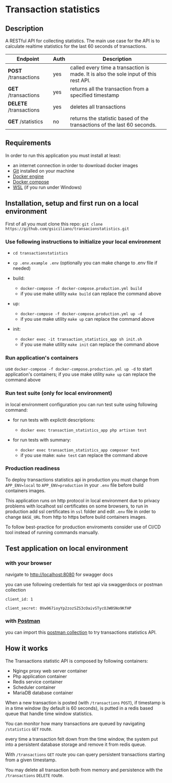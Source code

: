 # Transaction statistics

## Description

A RESTful API for collecting statistics. The main use case for the API is to calculate realtime statistics for the last 60 seconds of transactions.

| Endpoint                 | Auth | Description                                                                          |
| ------------------------ | ---- | ------------------------------------------------------------------------------------ |
| **POST** /transactions   | yes  | called every time a transaction is made. It is also the sole input of this rest API. |
| **GET** /transactions    | yes  | returns all the transaction from a specified timestamp                               |
| **DELETE** /transactions | yes  | deletes all transactions                                                             |
| **GET** /statistics      | no   | returns the statistic based of the transactions of the last 60 seconds.              |

## Requirements

In order to run this application you must install at least:

- an internet connection in order to download docker images
- [Git](https://git-scm.com/) installed on your machine 
- [Docker engine](https://docs.docker.com/engine/install/)
- [Docker compose](https://docs.docker.com/compose/install/)
- [WSL](https://docs.microsoft.com/en-us/windows/wsl/setup/environment) (if you run under Windows)

## Installation, setup and first run on a local environment

First of all you must clone this repo: `git clone https://github.com/gsiciliano/transacionstatistics.git`

### Use following instructions to initialize your local environment

- `cd transactionstatistics`
- `cp .env.example .env` (optionally you can make change to .env file if needed)
  
- build:  
  - `docker-compose -f docker-compose.production.yml build`
  - if you use make utility `make build` can replace the command above
- up:
  - `docker-compose -f docker-compose.production.yml up -d`
  - if you use make utility `make up` can replace the command above
- init:
  - `docker exec -it transaction_statistics_app sh init.sh`
  - if you use make utility `make init` can replace the command above
  
### Run application's containers

use `docker-compose -f docker-compose.production.yml up -d` to start application's containers; if you use make utility `make up` can replace the command above

### Run test suite (only for local environment)

in local environment configuration you can run test suite using following command:

- for run tests with explictit descriptions:
  - `docker exec transaction_statistics_app php artisan test`

- for run tests with summary:
  - `docker exec transaction_statistics_app composer test`
  - if you use make: `make test` can replace the command above

### Production readiness

To deploy transactions statistics api in production you must change from `APP_ENV=local` to `APP_ENV=production` in your `.env` file before build containers images.

This application runs on http protocol in local environment due to privacy problems with localhost ssl certificates on some browsers, to run in production add ssl certificates in `ssl` folder and edit `.env` file in order to change `BASE_URL` from http to https before build containers images.

To follow best-practice for production enviroments consider use of CI/CD tool instead of running commands manually.  

## Test application on local environment

### with your browser

navigate to <http://localhost:8080> for swagger docs

you can use following credentials for test api via swaggerdocs or postman collection

`client_id: 1`

`client_secret: 0Vw967ioyYp2zozSZS3cOaivSTycOJW0SNo9KfHP`

### with [Postman](https://www.postman.com/)

you can import this [postman collection](postman/Transaction%20Statistics.postman_collection.json) to try transactions statistics API.

## How it works

The Transactions statistic API is composed by following containers:

- Ngingx proxy web server container
- Php application container
- Redis service container
- Scheduler container
- MariaDB database container

When a new transaction is posted (with `/transactions` `POST`), if timestamp is in a time window (by default is 60 seconds), is putted in a redis based queue that handle time window statistics.

You can monitor how many transactions are queued by navigating `/statistics` `GET` route.

every time a transaction felt down from the time window, the system put into a persistent database storage and remove it from redis queue.

With `/transactions` `GET` route you can query persistent transactions starting from a given timestamp.

You may delete all transaction both from memory and persistence with the `/transactions` `DELETE` route.